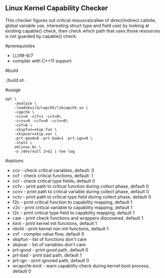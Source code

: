 Linux Kernel Capability Checker
-------

This checker figures out critical resource(callee of direct/indirect callsite,
global variable use, interesting struct type and field use) by looking at existing
capable() check, then check which path that uses those resources is not guarded by
capable() check.

#prerequisites

* LLVM-6/7
* compiler with C++11 support

#build

./build.sh

#usage

```
opt \
    -analyze \
    -load=build/capchk/libcapchk.so \
    -capchk \
    -ccv=0 -ccf=1 -cct=0\
    -ccvv=0 -ccfv=0 -cctv=0\
    -cvf=0 \
    -skipfun=skip.fun \
    -skipvar=skip.var \
    -prt-good=0 -prt-bad=1 -prt-ign=0 \
    -stats \
    vmlinux.bc \
    -o /dev/null 2>&1 | tee log
```

#options
* ccv - check critical variables, default: 0
* ccf - check critical functions, default: 1
* cct - check critical type fields, default 0
* ccfv - print path to critical function during collect phase, default 0
* ccvv - print path to critical variable during collect phase, default 0
* cctv - print path to critical type field during collect phase, default 0
* f2c - print critical function to capability mapping, default 1
* v2c - print critical variable to capability mapping, default 1
* t2c - print critical type field to capability mapping, default 1
* caw - print check functions and wrappers discovered, default 1
* kinit - print kernel init functions, default 1
* nkinit - print kernel non init functions, default 1
* cvf - complex value flow, default 0
* skipfun - list of functions don't care
* skipvar - list of variables don't care
* prt-good - print good path, default 0
* prt-bad - print bad path, default 1
* prt-ign - print ignored path, default 0
* wcapchk-kinit - warn capability check during kernel boot process, default 0

